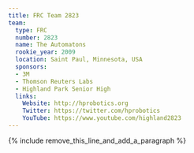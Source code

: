 ```yaml
---
title: FRC Team 2823
team:
  type: FRC
  number: 2823
  name: The Automatons
  rookie_year: 2009
  location: Saint Paul, Minnesota, USA
  sponsors:
  - 3M
  - Thomson Reuters Labs
  - Highland Park Senior High
  links:
    Website: http://hprobotics.org
    Twitter: https://twitter.com/hprobotics
    YouTube: https://www.youtube.com/highland2823
---
```


{% include remove_this_line_and_add_a_paragraph %}